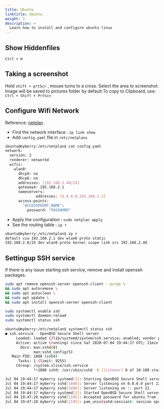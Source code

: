 ```yaml
---
title: Ubuntu
linktitle: Ubuntu
weight: 3
description: >
  Learn how to install and configure ubuntu linux
---
```


## Show Hiddenfiles

`Ctrl + H`

## Taking a screenshot

Hold `shift + prtScr` , mouse turns to a cross. Select the area to screenshot.  
Image will be saved to pictures folder by default.To copy to Clipboard, use: `Ctrl + Shift + PrtScn`

## Configure Wifi Network

Reference: [netplan](https://netplan.io/examples#connecting-to-a-wpa-personal-wireless-network)

* Find the network interface : `ip link show`
* Add `config.yaml` file in `/etc/netplans`

```sh
ubuntu@myberry:/etc/netplan$ cat config.yaml
network:
  version: 2
  renderer: networkd
  wifis:
    wlan0:
      dhcp4: no
      dhcp6: no
      addresses: [192.168.2.40/24]
      gateway4: 192.168.2.1
      nameservers:
              addresses: [8.8.8.8,192.168.2.1]
      access-points:
        "ACCESSPOINT_NAME":
          password: "PASSWORD"
```

* Apply the configuration : `sudo netplan apply`
* See the routing table : `ip r`

```sh
ubuntu@myberry:/etc/netplan$ ip r
default via 192.168.2.1 dev wlan0 proto static
192.168.2.0/24 dev wlan0 proto kernel scope link src 192.168.2.40
```

## Settingup SSH service

If there is any issue starting ssh service, remove and install openssh packages.

```sh
sudo apt remove openssh-server openssh-client --purge \
&& sudo apt autoremove \
&& sudo apt autoclean \
&& sudo apt update \
&& sudo apt install openssh-server openssh-client
```

```sh
sudo systemctl enable ssh
sudo systemctl daemon-reload
sudo systemctl status ssh

ubuntu@myberry:/etc/netplan$ systemctl status ssh
● ssh.service - OpenBSD Secure Shell server
     Loaded: loaded (/lib/systemd/system/ssh.service; enabled; vendor preset: enabled)
     Active: active (running) since Sat 2020-07-04 19:44:17 UTC; 21min ago
       Docs: man:sshd(8)
             man:sshd_config(5)
   Main PID: 1880 (sshd)
      Tasks: 1 (limit: 9255)
     CGroup: /system.slice/ssh.service
             └─1880 sshd: /usr/sbin/sshd -D [listener] 0 of 10-100 startups

Jul 04 19:44:17 myberry systemd[1]: Starting OpenBSD Secure Shell server...
Jul 04 19:44:17 myberry sshd[1880]: Server listening on 0.0.0.0 port 22.
Jul 04 19:44:17 myberry sshd[1880]: Server listening on :: port 22.
Jul 04 19:44:17 myberry systemd[1]: Started OpenBSD Secure Shell server.
Jul 04 19:47:28 myberry sshd[2195]: Accepted password for ubuntu from 192.168.2.13 port 36716 ssh2
Jul 04 19:47:28 myberry sshd[2195]: pam_unix(sshd:session): session opened for user ubuntu by (uid=0)
```
